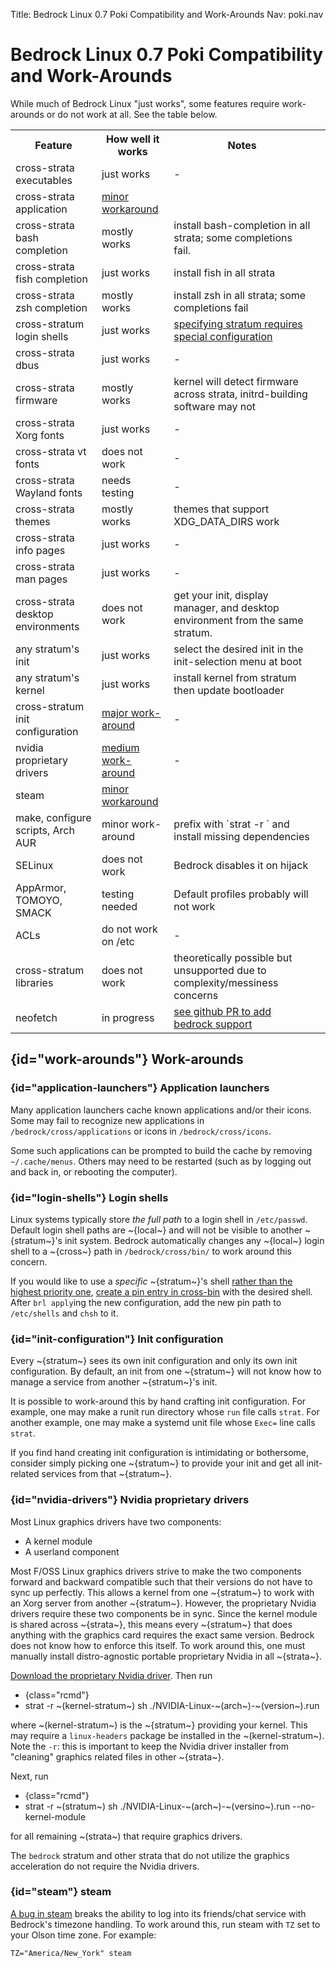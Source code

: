 Title: Bedrock Linux 0.7 Poki Compatibility and Work-Arounds
Nav: poki.nav

Bedrock Linux 0.7 Poki Compatibility and Work-Arounds
=====================================================

While much of Bedrock Linux "just works", some features require work-arounds or
do not work at all.  See the table below.

<table>
<tr>
<th>Feature</th>
<th>How well it works</th>
<th>Notes</th>
<td></td>
</tr>
<tr>
<td>cross-strata executables</td>
<td>just works</td>
<td>-</td>
</tr>
<tr>
<td>cross-strata application</td>
<td><a href="#application-launchers">minor workaround</a></td>
</tr>
<tr>
<td>cross-strata bash completion</td>
<td>mostly works</td>
<td>install bash-completion in all strata; some completions fail.</td>
</tr>
<tr>
<td>cross-strata fish completion</td>
<td>just works</td>
<td>install fish in all strata</td>
</tr>
<tr>
<td>cross-strata zsh completion</td>
<td>mostly works</td>
<td>install zsh in all strata; some completions fail</td>
</tr>
</tr>
<td>cross-stratum login shells</td>
<td>just works</td>
<td><a href="#login-shells">specifying stratum requires special configuration</a></td>
</tr>
<tr>
<td>cross-strata dbus</td>
<td>just works</td>
<td>-</td>
</tr>
<tr>
<td>cross-strata firmware</td>
<td>mostly works</td>
<td>kernel will detect firmware across strata, initrd-building software may not</td>
</tr>
<tr>
<td>cross-strata Xorg fonts</td>
<td>just works</td>
<td>-</td>
</tr>
<tr>
<td>cross-strata vt fonts</td>
<td>does not work</td>
<td>-</td>
</tr>
<tr>
<td>cross-strata Wayland fonts</td>
<td>needs testing</td>
<td>-</td>
</tr>
<tr>
<td>cross-strata themes</td>
<td>mostly works</td>
<td>themes that support XDG_DATA_DIRS work</td>
</tr>
<tr>
<td>cross-strata info pages</td>
<td>just works</td>
<td>-</td>
</tr>
<tr>
<td>cross-strata man pages</td>
<td>just works</td>
<td>-</td>
</tr>
<tr>
<td>cross-strata desktop environments</td>
<td>does not work</td>
<td>get your init, display manager, and desktop environment from the same stratum.</td>
</tr>
<td>any stratum's init</td>
<td>just works</td>
<td>select the desired init in the init-selection menu at boot</td>
</tr>
<tr>
<td>any stratum's kernel</td>
<td>just works</td>
<td>install kernel from stratum then update bootloader</td>
</tr>
<tr>
<td>cross-stratum init configuration</td>
<td><a href="#init-configuration">major work-around</a></td>
<td>-</td>
</tr>
<tr>
<td>nvidia proprietary drivers</td>
<td><a href="#nvidia-drivers">medium work-around</a></td>
<td>-</td>
</tr>
</tr>
<td>steam</td>
<td><a href="#steam">minor workaround</a></td>
<td></td>
</tr>
<tr>
<td>make, configure scripts, Arch AUR</td>
<td>minor work-around</td>
<td>prefix with `strat -r <stratum>` and install missing dependencies</td>
</tr>
<tr>
<td>SELinux</td>
<td>does not work</td>
<td>Bedrock disables it on hijack</td>
</tr>
<tr>
<td>AppArmor, TOMOYO, SMACK</td>
<td>testing needed</td>
<td>Default profiles probably will not work</td>
</tr>
<tr>
<td>ACLs</td>
<td>do not work on /etc</td>
<td>-</td>
</tr>
<tr>
<td>cross-stratum libraries</td>
<td>does not work</td>
<td>theoretically possible but unsupported due to complexity/messiness concerns</td>
</tr>
<tr>
<td>neofetch</td>
<td>in progress</td>
<td><a href="https://github.com/dylanaraps/neofetch/pull/1118">see github PR to add bedrock support</a></td>
</tr>
</table>

## {id="work-arounds"} Work-arounds

### {id="application-launchers"} Application launchers

Many application launchers cache known applications and/or their icons.  Some may fail to recognize new applications in `/bedrock/cross/applications` or icons in `/bedrock/cross/icons`.

Some such applications can be prompted to build the cache by removing `~/.cache/menus`.  Others may need to be restarted (such as by logging out and back in, or rebooting the computer).

### {id="login-shells"} Login shells

Linux systems typically store *the full path* to a login shell in `/etc/passwd`.  Default login shell paths are ~{local~} and will not be visible to another ~{stratum~}'s init system.  Bedrock automatically changes any ~{local~} login shell to a ~{cross~} path in `/bedrock/cross/bin/` to work around this concern.

If you would like to use a *specific* ~{stratum~}'s shell [rather than the highest priority one](configuration.html#cross-priority), [create a pin entry in cross-bin](configuration.html#cross-bin) with the desired shell.  After `brl apply`ing the new configuration, add the new pin path to `/etc/shells` and `chsh` to it.

### {id="init-configuration"} Init configuration

Every ~{stratum~} sees its own init configuration and only its own init configuration.  By default, an init from one ~{stratum~} will not know how to manage a service from another ~{stratum~}'s init.

It is possible to work-around this by hand crafting init configuration.  For example, one may make a runit run directory whose `run` file calls `strat`.  For another example, one may make a systemd unit file whose `Exec=` line calls `strat`.

If you find hand creating init configuration is intimidating or bothersome, consider simply picking one ~{stratum~} to provide your init and get all init-related services from that ~{stratum~}.

### {id="nvidia-drivers"} Nvidia proprietary drivers

Most Linux graphics drivers have two components:

- A kernel module
- A userland component

Most F/OSS Linux graphics drivers strive to make the two components forward and backward compatible such that their versions do not have to sync up perfectly.  This allows a kernel from one ~{stratum~} to work with an Xorg server from another ~{stratum~}.  However, the proprietary Nvidia drivers require these two components be in sync.  Since the kernel module is shared across ~{strata~}, this means every ~{stratum~} that does anything with the graphics card requires the exact same version.  Bedrock does not know how to enforce this itself.  To work around this, one must manually install distro-agnostic portable proprietary Nvidia in all ~{strata~}.

[Download the proprietary Nvidia driver](https://www.nvidia.com/object/unix.html).  Then run

- {class="rcmd"}
- strat -r ~(kernel-stratum~) sh ./NVIDIA-Linux-~(arch~)-~(version~).run

where ~(kernel-stratum~) is the ~{stratum~} providing your kernel.  This may require a `linux-headers` package be installed in the ~(kernel-stratum~).  Note the `-r`: this is important to keep the Nvidia driver installer from "cleaning" graphics related files in other ~{strata~}.

Next, run

- {class="rcmd"}
- strat -r ~(stratum~) sh ./NVIDIA-Linux-~(arch~)-~(versino~).run --no-kernel-module

for all remaining ~(strata~) that require graphics drivers.

The `bedrock` stratum and other strata that do not utilize the graphics acceleration do not require the Nvidia drivers.

### {id="steam"} steam

[A bug in steam](https://github.com/ValveSoftware/steam-for-linux/issues/5612) breaks the ability to log into its friends/chat service with Bedrock's timezone handling.  To work around this, run steam with `TZ` set to your Olson time zone.  For example:

	TZ="America/New_York" steam
